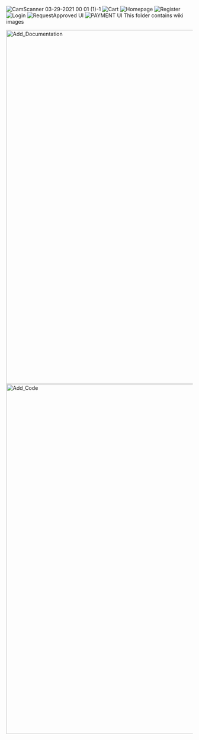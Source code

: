 ![CamScanner 03-29-2021 00 01 (1)-1](https://user-images.githubusercontent.com/80451777/112819294-41edb380-90a6-11eb-833e-d4c45137778b.png)
![Cart](https://user-images.githubusercontent.com/80451777/112819304-44e8a400-90a6-11eb-9cb4-bed097d72d50.jpg)
![Homepage](https://user-images.githubusercontent.com/80451777/112817769-9e4fd380-90a4-11eb-9987-a76084248386.jpg)
![Register](https://user-images.githubusercontent.com/80451777/112817783-a3ad1e00-90a4-11eb-994d-f5a6c103dfec.jpg)
![Login](https://user-images.githubusercontent.com/80451777/112817793-a60f7800-90a4-11eb-8c3c-fd32a9f1dd77.jpg)
![RequestApproved UI](https://user-images.githubusercontent.com/80451777/112817806-a9a2ff00-90a4-11eb-9981-3dfe97f65e8b.jpg)
![PAYMENT UI](https://user-images.githubusercontent.com/80451777/112817813-ac055900-90a4-11eb-910e-39bb5dae178a.jpg)
This folder contains wiki images

<img width="956" alt="Add_Documentation" src="https://user-images.githubusercontent.com/80451777/111518358-346c2b80-8780-11eb-9012-c1d987579670.png">

<img width="945" alt="Add_Code" src="https://user-images.githubusercontent.com/80451777/111518336-2d451d80-8780-11eb-984c-cdb8f2da7ac8.png">

